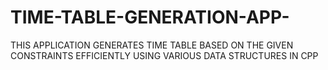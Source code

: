 # TIME-TABLE-GENERATION-APP-
THIS APPLICATION GENERATES TIME TABLE BASED ON THE GIVEN CONSTRAINTS EFFICIENTLY USING VARIOUS DATA STRUCTURES IN CPP
